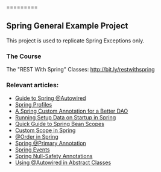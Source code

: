 =========

## Spring General Example Project

This project is used to replicate Spring Exceptions only.

### The Course

The "REST With Spring" Classes: http://bit.ly/restwithspring

### Relevant articles:

- [Guide to Spring @Autowired](http://www.baeldung.com/spring-autowire)
- [Spring Profiles](http://www.baeldung.com/spring-profiles)
- [A Spring Custom Annotation for a Better DAO](http://www.baeldung.com/spring-annotation-bean-pre-processor)
- [Running Setup Data on Startup in Spring](http://www.baeldung.com/running-setup-logic-on-startup-in-spring)
- [Quick Guide to Spring Bean Scopes](http://www.baeldung.com/spring-bean-scopes)
- [Custom Scope in Spring](http://www.baeldung.com/spring-custom-scope)
- [@Order in Spring](http://www.baeldung.com/spring-order)
- [Spring @Primary Annotation](http://www.baeldung.com/spring-primary)
- [Spring Events](https://www.baeldung.com/spring-events)
- [Spring Null-Safety Annotations](https://www.baeldung.com/spring-null-safety-annotations)
- [Using @Autowired in Abstract Classes](https://www.baeldung.com/spring-autowired-abstract-class)